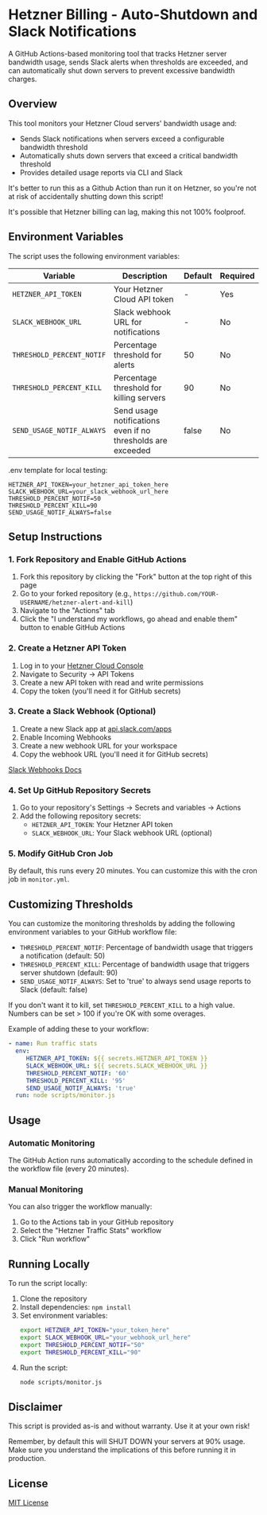 # Hetzner Billing - Auto-Shutdown and Slack Notifications

A GitHub Actions-based monitoring tool that tracks Hetzner server bandwidth usage, sends Slack alerts when thresholds are exceeded, and can automatically shut down servers to prevent excessive bandwidth charges.

## Overview

This tool monitors your Hetzner Cloud servers' bandwidth usage and:
- Sends Slack notifications when servers exceed a configurable bandwidth threshold
- Automatically shuts down servers that exceed a critical bandwidth threshold
- Provides detailed usage reports via CLI and Slack

It's better to run this as a Github Action than run it on Hetzner, so you're not at risk of accidentally shutting down this script!

It's possible that Hetzner billing can lag, making this not 100% foolproof.

## Environment Variables

The script uses the following environment variables:

| Variable | Description | Default | Required |
|----------|-------------|---------|----------|
| `HETZNER_API_TOKEN` | Your Hetzner Cloud API token | - | Yes |
| `SLACK_WEBHOOK_URL` | Slack webhook URL for notifications | - | No |
| `THRESHOLD_PERCENT_NOTIF` | Percentage threshold for alerts | 50 | No |
| `THRESHOLD_PERCENT_KILL` | Percentage threshold for killing servers | 90 | No |
| `SEND_USAGE_NOTIF_ALWAYS` | Send usage notifications even if no thresholds are exceeded | false | No |

.env template for local testing:
```
HETZNER_API_TOKEN=your_hetzner_api_token_here
SLACK_WEBHOOK_URL=your_slack_webhook_url_here
THRESHOLD_PERCENT_NOTIF=50
THRESHOLD_PERCENT_KILL=90
SEND_USAGE_NOTIF_ALWAYS=false
```
## Setup Instructions

### 1. Fork Repository and Enable GitHub Actions

1. Fork this repository by clicking the "Fork" button at the top right of this page
2. Go to your forked repository (e.g., `https://github.com/YOUR-USERNAME/hetzner-alert-and-kill`)
3. Navigate to the "Actions" tab
4. Click the "I understand my workflows, go ahead and enable them" button to enable GitHub Actions

### 2. Create a Hetzner API Token

1. Log in to your [Hetzner Cloud Console](https://console.hetzner.cloud/)
2. Navigate to Security → API Tokens
3. Create a new API token with read and write permissions
4. Copy the token (you'll need it for GitHub secrets)

### 3. Create a Slack Webhook (Optional)

1. Create a new Slack app at [api.slack.com/apps](https://api.slack.com/apps)
2. Enable Incoming Webhooks
3. Create a new webhook URL for your workspace
4. Copy the webhook URL (you'll need it for GitHub secrets)

[Slack Webhooks Docs](https://api.slack.com/messaging/webhooks)

### 4. Set Up GitHub Repository Secrets

1. Go to your repository's Settings → Secrets and variables → Actions
2. Add the following repository secrets:
   - `HETZNER_API_TOKEN`: Your Hetzner API token
   - `SLACK_WEBHOOK_URL`: Your Slack webhook URL (optional)

### 5. Modify GitHub Cron Job

By default, this runs every 20 minutes. You can customize this with the cron job in `monitor.yml`.

## Customizing Thresholds

You can customize the monitoring thresholds by adding the following environment variables to your GitHub workflow file:

- `THRESHOLD_PERCENT_NOTIF`: Percentage of bandwidth usage that triggers a notification (default: 50)
- `THRESHOLD_PERCENT_KILL`: Percentage of bandwidth usage that triggers server shutdown (default: 90)
- `SEND_USAGE_NOTIF_ALWAYS`: Set to 'true' to always send usage reports to Slack (default: false)

If you don't want it to kill, set `THRESHOLD_PERCENT_KILL` to a high value. Numbers can be set > 100 if you're OK with some overages.

Example of adding these to your workflow:

```yaml
- name: Run traffic stats
  env:
     HETZNER_API_TOKEN: ${{ secrets.HETZNER_API_TOKEN }}
     SLACK_WEBHOOK_URL: ${{ secrets.SLACK_WEBHOOK_URL }}
     THRESHOLD_PERCENT_NOTIF: '60'
     THRESHOLD_PERCENT_KILL: '95'
     SEND_USAGE_NOTIF_ALWAYS: 'true'
  run: node scripts/monitor.js
```

## Usage

### Automatic Monitoring

The GitHub Action runs automatically according to the schedule defined in the workflow file (every 20 minutes).

### Manual Monitoring

You can also trigger the workflow manually:
1. Go to the Actions tab in your GitHub repository
2. Select the "Hetzner Traffic Stats" workflow
3. Click "Run workflow"

## Running Locally

To run the script locally:

1. Clone the repository
2. Install dependencies: `npm install`
3. Set environment variables:
   ```bash
   export HETZNER_API_TOKEN="your_token_here"
   export SLACK_WEBHOOK_URL="your_webhook_url_here"
   export THRESHOLD_PERCENT_NOTIF="50"
   export THRESHOLD_PERCENT_KILL="90"
   ```
4. Run the script:
   ```bash
   node scripts/monitor.js
   ```

## Disclaimer
This script is provided as-is and without warranty. Use it at your own risk!

Remember, by default this will SHUT DOWN your servers at 90% usage. Make sure you understand the implications of this before running it in production.

## License

[MIT License](LICENSE)
